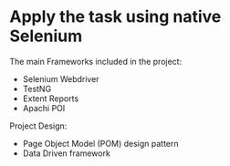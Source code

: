 # Apply the task using native Selenium

The main Frameworks included in the project:
  - Selenium Webdriver
  - TestNG
  - Extent Reports
  - Apachi POI

Project Design:

 - Page Object Model (POM) design pattern
 - Data Driven framework

